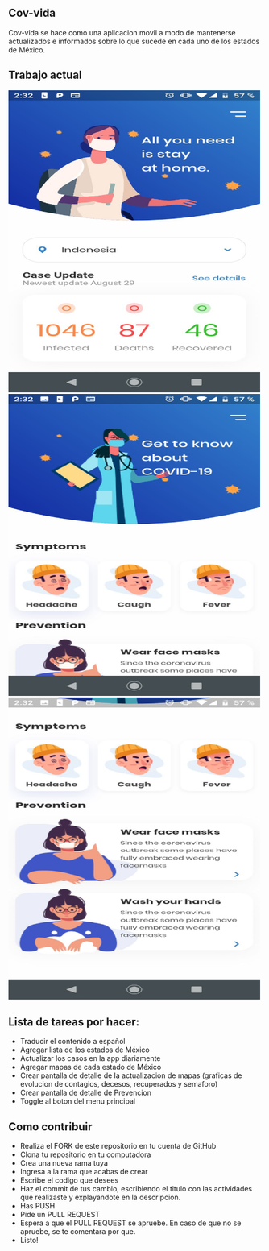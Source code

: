 ## Cov-vida

Cov-vida se hace como una aplicacion movil a modo de mantenerse actualizados e informados sobre lo que sucede en cada uno de los estados de México.

## Trabajo actual

<img src="screenshots/screenshot_1.jpg" alt="Screenshot 1" width="500" height="600">
<img src="screenshots/screenshot_2.jpg" alt="Screenshot 2" width="500" height="600">
<img src="screenshots/screenshot_3.jpg" alt="Screenshot 3" width="500" height="600">

## Lista de tareas por hacer:
- Traducir el contenido a español
- Agregar lista de los estados de México
- Actualizar los casos en la app diariamente
- Agregar mapas de cada estado de México
- Crear pantalla de detalle de la actualizacion de mapas (graficas de evolucion de contagios, decesos, recuperados y semaforo)
- Crear pantalla de detalle de Prevencion
- Toggle al boton del menu principal

## Como contribuir

- Realiza el FORK de este repositorio en tu cuenta de GitHub
- Clona tu repositorio en tu computadora
- Crea una nueva rama tuya 
- Ingresa a la rama que acabas de crear
- Escribe el codigo que desees
- Haz el commit de tus cambio, escribiendo el titulo con las actividades que realizaste y explayandote en la descripcion.
- Has PUSH 
- Pide un PULL REQUEST
- Espera a que el PULL REQUEST se apruebe. En caso de que no se apruebe, se te comentara por que.
- Listo!